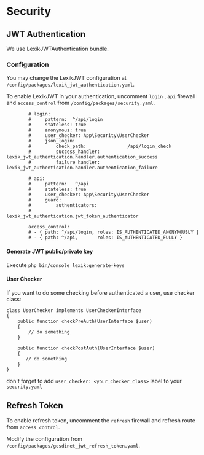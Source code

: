 # Security

## JWT Authentication

We use LexikJWTAuthentication bundle.

### Configuration

You may change the LexikJWT configuration at `/config/packages/lexik_jwt_authentication.yaml`.

To enable LexikJWT in your authentication, uncomment `login` , `api` firewall and `access_control` from `/config/packages/security.yaml`.

```
        # login:
        #     pattern:  ^/api/login
        #     stateless: true
        #     anonymous: true
        #     user_checker: App\Security\UserChecker
        #     json_login:
        #         check_path:               /api/login_check
        #         success_handler:          lexik_jwt_authentication.handler.authentication_success
        #         failure_handler:          lexik_jwt_authentication.handler.authentication_failure

        # api:
        #     pattern:   ^/api
        #     stateless: true
        #     user_checker: App\Security\UserChecker
        #     guard:
        #         authenticators:
        #             - lexik_jwt_authentication.jwt_token_authenticator

        access_control:
        # - { path: ^/api/login, roles: IS_AUTHENTICATED_ANONYMOUSLY }
        # - { path: ^/api,       roles: IS_AUTHENTICATED_FULLY }
```
#### Generate JWT public/private key

Execute `php bin/console lexik:generate-keys`

#### User Checker

If you want to do some checking before authenticated a user, use checker class:

```
class UserChecker implements UserCheckerInterface
{
    public function checkPreAuth(UserInterface $user)
    {
        // do something
    }

    public function checkPostAuth(UserInterface $user)
    {
       // do something
    }
}
```

don't forget to add `user_checker: <your_checker_class>` label to your `security.yaml`


## Refresh Token

To enable refresh token, uncomment the `refresh` firewall and refresh route from `access_control`.

Modify the configuration from `/config/packages/gesdinet_jwt_refresh_token.yaml`.